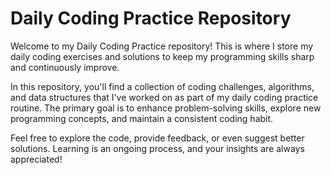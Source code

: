 # Daily Coding Practice Repository

Welcome to my Daily Coding Practice repository! This is where I store my daily coding exercises and solutions to keep my programming skills sharp and continuously improve.


In this repository, you'll find a collection of coding challenges, algorithms, and data structures that I've worked on as part of my daily coding practice routine. The primary goal is to enhance problem-solving skills, explore new programming concepts, and maintain a consistent coding habit.

Feel free to explore the code, provide feedback, or even suggest better solutions. Learning is an ongoing process, and your insights are always appreciated!
